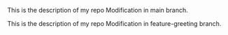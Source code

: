 
This is the description of my repo
Modification in main branch.

This is the description of my repo 
Modification in feature-greeting branch.

